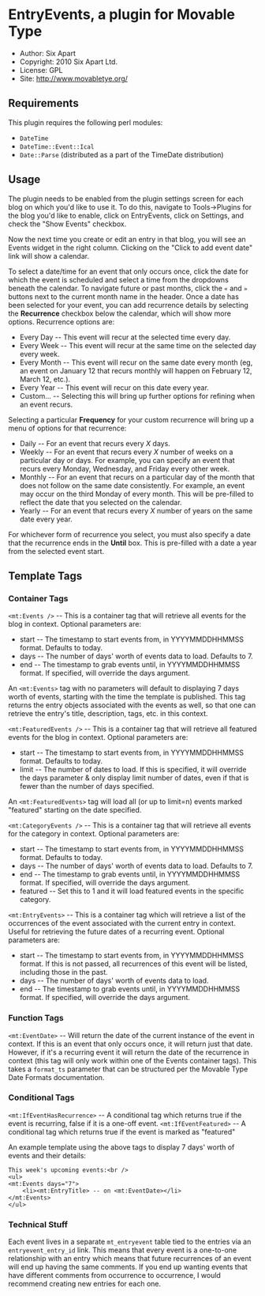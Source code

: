 # EntryEvents, a plugin for Movable Type

* Author: Six Apart
* Copyright: 2010 Six Apart Ltd.
* License: GPL
* Site: <http://www.movabletye.org/>


## Requirements

This plugin requires the following perl modules:

* `DateTime`
* `DateTime::Event::Ical`
* `Date::Parse` (distributed as a part of the TimeDate distribution)


## Usage

The plugin needs to be enabled from the plugin settings screen for each blog on
which you'd like to use it. To do this, navigate to Tools->Plugins for the blog
you'd like to enable, click on EntryEvents, click on Settings, and check the
"Show Events" checkbox.

Now the next time you create or edit an entry in that blog, you will see an
Events widget in the right column. Clicking on the "Click to add event date"
link will show a calendar.

To select a date/time for an event that only occurs once, click the date for
which the event is scheduled and select a time from the dropdowns beneath the
calendar. To navigate future or past months, click the `«` and `»` buttons next
to the current month name in the header. Once a date has been selected for your
event, you can add recurrence details by selecting the **Recurrence** checkbox
below the calendar, which will show more options. Recurrence options are:

* Every Day -- This event will recur at the selected time every day.
* Every Week -- This event will recur at the same time on the selected day
  every week.
* Every Month -- This event will recur on the same date every month (eg, an
  event on January 12 that recurs monthly will happen on February 12, March 12,
  etc.).
* Every Year -- This event will recur on this date every year.
* Custom... -- Selecting this will bring up further options for refining when
  an event recurs.

Selecting a particular **Frequency** for your custom recurrence will bring up a
menu of options for that recurrence:

* Daily -- For an event that recurs every *X* days.
* Weekly -- For an event that recurs every *X* number of weeks on a particular
  day or days. For example, you can specify an event that recurs every Monday,
  Wednesday, and Friday every other week.
* Monthly -- For an event that recurs on a particular day of the month that does
  not follow on the same date consistently. For example, an event may occur on
  the third Monday of every month. This will be pre-filled to reflect the date
  that you selected on the calendar.
* Yearly -- For an event that recurs every *X* number of years on the same date every year.

For whichever form of recurrence you select, you must also specify a date that
the recurrence ends in the **Until** box. This is pre-filled with a date a year
from the selected event start.


## Template Tags

### Container Tags

`<mt:Events />` -- This is a container tag that will retrieve all events for the blog in context. Optional parameters are:

* start -- The timestamp to start events from, in YYYYMMDDHHMMSS format.
  Defaults to today.
* days -- The number of days' worth of events data to load. Defaults to 7.
* end -- The timestamp to grab events until, in YYYYMMDDHHMMSS format. If
  specified, will override the days argument.

An `<mt:Events>` tag with no parameters will default to displaying 7 days worth
of events, starting with the time the template is published. This tag returns
the entry objects associated with the events as well, so that one can retrieve
the entry's title, description, tags, etc. in this context.

`<mt:FeaturedEvents />` -- This is a container tag that will retrieve all
featured events for the blog in context. Optional parameters are:

* start -- The timestamp to start events from, in YYYYMMDDHHMMSS format.
  Defaults to today.
* limit -- The number of dates to load. If this is specified, it will override
  the days parameter & only display limit number of dates, even if that is
  fewer than the number of days specified.

An `<mt:FeaturedEvents>` tag will load all (or up to limit=n) events marked
"featured" starting on the date specified.

`<mt:CategoryEvents />` -- This is a container tag that will retrieve all
events for the category in context. Optional parameters are:

* start -- The timestamp to start events from, in YYYYMMDDHHMMSS format.
  Defaults to today.
* days -- The number of days' worth of events data to load. Defaults to 7.
* end -- The timestamp to grab events until, in YYYYMMDDHHMMSS format. If
  specified, will override the days argument.
* featured -- Set this to 1 and it will load featured events in the specific
  category.

`<mt:EntryEvents>` -- This is a container tag which will retrieve a list of the
occurrences of the event associated with the current entry in context. Useful
for retrieving the future dates of a recurring event. Optional parameters are:

* start -- The timestamp to start events from, in YYYYMMDDHHMMSS format. If
  this is not passed, all recurrences of this event will be listed, including
  those in the past.
* days -- The number of days' worth of events data to load.
* end -- The timestamp to grab events until, in YYYYMMDDHHMMSS format. If
  specified, will override the days argument.


### Function Tags

`<mt:EventDate>` -- Will return the date of the current instance of the event
in context. If this is an event that only occurs once, it will return just that
date. However, if it's a recurring event it will return the date of the
recurrence in context (this tag will only work within one of the Events
container tags). This takes a `format_ts` parameter that can be structured per
the Movable Type Date Formats documentation.


### Conditional Tags

`<mt:IfEventHasRecurrence>` -- A conditional tag which returns true if the
event is recurring, false if it is a one-off event.
`<mt:IfEventFeatured>` -- A conditional tag which returns true if the event is
marked as "featured"

An example template using the above tags to display 7 days' worth of events and their details:

    This week's upcoming events:<br />
    <ul>
    <mt:Events days="7">
        <li><mt:EntryTitle> -- on <mt:EventDate></li>
    </mt:Events>
    </ul>


### Technical Stuff

Each event lives in a separate `mt_entryevent` table tied to the entries via an
`entryevent_entry_id` link. This means that every event is a one-to-one
relationship with an entry which means that future recurrences of an event will
end up having the same comments. If you end up wanting events that have
different comments from occurrence to occurrence, I would recommend creating
new entries for each one.
